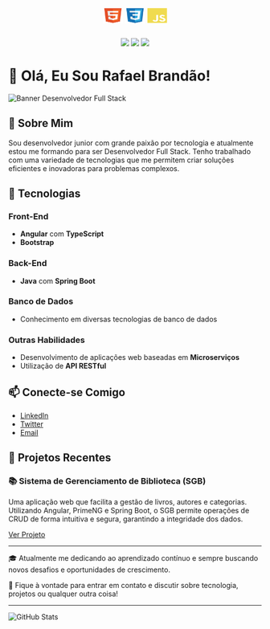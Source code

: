 ##

<div style="display: inline_block" align="center"><br>
  <img align="center" alt="Rafa-HTML" height="30" width="40" src="https://raw.githubusercontent.com/devicons/devicon/master/icons/html5/html5-original.svg">
  <img align="center" alt="Rafa-CSS" height="30" width="40" src="https://raw.githubusercontent.com/devicons/devicon/master/icons/css3/css3-original.svg">
  <img align="center" alt="Rafa-Js" height="30" width="40" src="https://raw.githubusercontent.com/devicons/devicon/master/icons/javascript/javascript-plain.svg">
</div>
  
##
 
<div align="center"> 
  <a href="https://instagram.com/branrafa" target="_blank"><img src="https://img.shields.io/badge/-Instagram-%23E4405F?style=for-the-badge&logo=instagram&logoColor=white" target="_blank"></a>
 	<a href = "bioowns@gmail.com"><img src="https://img.shields.io/badge/-Gmail-%23333?style=for-the-badge&logo=gmail&logoColor=white" target="_blank"></a>
  <a href="https://www.linkedin.com/in/rafael-brandão-2229704b" target="_blank"><img src="https://img.shields.io/badge/-LinkedIn-%230077B5?style=for-the-badge&logo=linkedin&logoColor=white" target="_blank"></a> 
</div>

# 👋 Olá, Eu Sou Rafael Brandão!

<img src="https://via.placeholder.com/800x200?text=Desenvolvedor+Full+Stack" alt="Banner Desenvolvedor Full Stack" />

## 🌟 Sobre Mim

Sou desenvolvedor junior com grande paixão por tecnologia e atualmente estou me formando para ser Desenvolvedor Full Stack. Tenho trabalhado com uma variedade de tecnologias que me permitem criar soluções eficientes e inovadoras para problemas complexos. 

## 🚀 Tecnologias

### Front-End
- **Angular** com **TypeScript**
- **Bootstrap**

### Back-End
- **Java** com **Spring Boot**

### Banco de Dados
- Conhecimento em diversas tecnologias de banco de dados

### Outras Habilidades
- Desenvolvimento de aplicações web baseadas em **Microserviços**
- Utilização de **API RESTful**

## 📫 Conecte-se Comigo

- [LinkedIn](https://www.linkedin.com/in/seu-perfil)
- [Twitter](https://twitter.com/seu-usuario)
- [Email](mailto:seu-email@exemplo.com)

## 💼 Projetos Recentes

### 📚 Sistema de Gerenciamento de Biblioteca (SGB)
Uma aplicação web que facilita a gestão de livros, autores e categorias. Utilizando Angular, PrimeNG e Spring Boot, o SGB permite operações de CRUD de forma intuitiva e segura, garantindo a integridade dos dados.

[Ver Projeto](https://github.com/RafaBran/backEnd-SGB)

---

🎓 Atualmente me dedicando ao aprendizado contínuo e sempre buscando novos desafios e oportunidades de crescimento.

💬 Fique à vontade para entrar em contato e discutir sobre tecnologia, projetos ou qualquer outra coisa!

---

![GitHub Stats](https://github-readme-stats.vercel.app/api?username=seu-usuario&show_icons=true&theme=radical)


